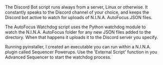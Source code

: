 The Discord Bot script runs always from a server, Linux or otherwise.  It constantly speaks to the Discord channel of your choice, and keeps the Discord bot active to watch for uploads of N.I.N.A. AutoFocus JSON files.

The AutoFocus Watchdog script uses the Python watchdog module to watch the N.I.N.A. AutoFocus folder for any new JSON files added to the directory.  When that happens it uploads it to the Discord server you specify.

Running pyinstaller, I created an executable you can run within a N.I.N.A. plugin called Sequencer Powerups.  Use the 'External Script' function in you Advanced Sequencer to start the watchdog process.
